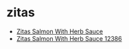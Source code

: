 # zitas

 * [Zitas Salmon With Herb Sauce](../../index/z/zitas-salmon-with-herb-sauce-12386.json)
 * [Zitas Salmon With Herb Sauce 12386](../../index/z/zitas-salmon-with-herb-sauce-12386.json)
